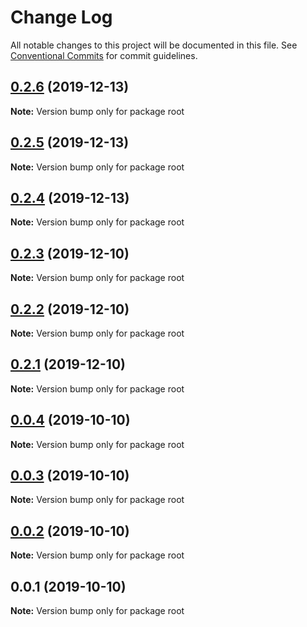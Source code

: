 # Change Log

All notable changes to this project will be documented in this file.
See [Conventional Commits](https://conventionalcommits.org) for commit guidelines.

## [0.2.6](https://github.com/andoshin11/squelette/compare/v0.2.5...v0.2.6) (2019-12-13)

**Note:** Version bump only for package root





## [0.2.5](https://github.com/andoshin11/squelette/compare/v0.2.4...v0.2.5) (2019-12-13)

**Note:** Version bump only for package root





## [0.2.4](https://github.com/andoshin11/squelette/compare/v0.2.3...v0.2.4) (2019-12-13)

**Note:** Version bump only for package root





## [0.2.3](https://github.com/andoshin11/squelette/compare/v0.2.2...v0.2.3) (2019-12-10)

**Note:** Version bump only for package root





## [0.2.2](https://github.com/andoshin11/squelette/compare/v0.2.1...v0.2.2) (2019-12-10)

**Note:** Version bump only for package root





## [0.2.1](https://github.com/andoshin11/squelette/compare/v0.2.0...v0.2.1) (2019-12-10)

**Note:** Version bump only for package root





## [0.0.4](https://github.com/andoshin11/squelette/compare/v0.0.3...v0.0.4) (2019-10-10)

**Note:** Version bump only for package root





## [0.0.3](https://github.com/andoshin11/squelette/compare/v0.0.2...v0.0.3) (2019-10-10)

**Note:** Version bump only for package root





## [0.0.2](https://github.com/andoshin11/squelette/compare/v0.0.1...v0.0.2) (2019-10-10)

**Note:** Version bump only for package root





## 0.0.1 (2019-10-10)

**Note:** Version bump only for package root
